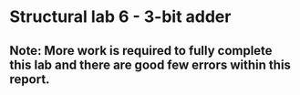 # Structural lab 6 - 3-bit adder

## Note: More work is required to fully complete this lab and there are good few errors within this report. 
